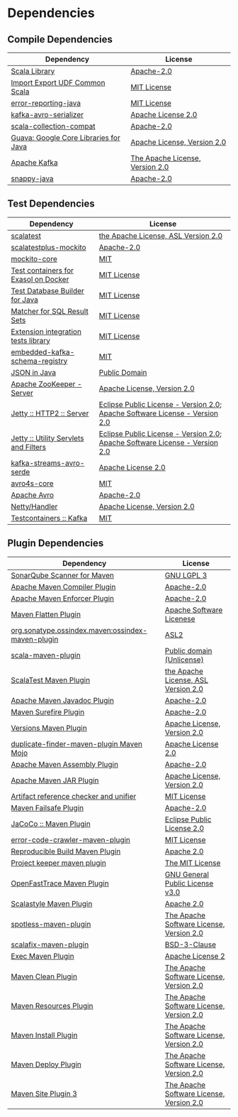 <!-- @formatter:off -->
# Dependencies

## Compile Dependencies

| Dependency                                 | License                               |
| ------------------------------------------ | ------------------------------------- |
| [Scala Library][0]                         | [Apache-2.0][1]                       |
| [Import Export UDF Common Scala][2]        | [MIT License][3]                      |
| [error-reporting-java][4]                  | [MIT License][5]                      |
| [kafka-avro-serializer][6]                 | [Apache License 2.0][7]               |
| [scala-collection-compat][8]               | [Apache-2.0][1]                       |
| [Guava: Google Core Libraries for Java][9] | [Apache License, Version 2.0][10]     |
| [Apache Kafka][11]                         | [The Apache License, Version 2.0][10] |
| [snappy-java][12]                          | [Apache-2.0][13]                      |

## Test Dependencies

| Dependency                                  | License                                                                                |
| ------------------------------------------- | -------------------------------------------------------------------------------------- |
| [scalatest][14]                             | [the Apache License, ASL Version 2.0][15]                                              |
| [scalatestplus-mockito][16]                 | [Apache-2.0][15]                                                                       |
| [mockito-core][17]                          | [MIT][18]                                                                              |
| [Test containers for Exasol on Docker][19]  | [MIT License][20]                                                                      |
| [Test Database Builder for Java][21]        | [MIT License][22]                                                                      |
| [Matcher for SQL Result Sets][23]           | [MIT License][24]                                                                      |
| [Extension integration tests library][25]   | [MIT License][26]                                                                      |
| [embedded-kafka-schema-registry][27]        | [MIT][28]                                                                              |
| [JSON in Java][29]                          | [Public Domain][30]                                                                    |
| [Apache ZooKeeper - Server][31]             | [Apache License, Version 2.0][32]                                                      |
| [Jetty :: HTTP2 :: Server][33]              | [Eclipse Public License - Version 2.0][34]; [Apache Software License - Version 2.0][1] |
| [Jetty :: Utility Servlets and Filters][35] | [Eclipse Public License - Version 2.0][34]; [Apache Software License - Version 2.0][1] |
| [kafka-streams-avro-serde][36]              | [Apache License 2.0][7]                                                                |
| [avro4s-core][37]                           | [MIT][28]                                                                              |
| [Apache Avro][38]                           | [Apache-2.0][32]                                                                       |
| [Netty/Handler][39]                         | [Apache License, Version 2.0][1]                                                       |
| [Testcontainers :: Kafka][40]               | [MIT][41]                                                                              |

## Plugin Dependencies

| Dependency                                              | License                                        |
| ------------------------------------------------------- | ---------------------------------------------- |
| [SonarQube Scanner for Maven][42]                       | [GNU LGPL 3][43]                               |
| [Apache Maven Compiler Plugin][44]                      | [Apache-2.0][32]                               |
| [Apache Maven Enforcer Plugin][45]                      | [Apache-2.0][32]                               |
| [Maven Flatten Plugin][46]                              | [Apache Software Licenese][32]                 |
| [org.sonatype.ossindex.maven:ossindex-maven-plugin][47] | [ASL2][10]                                     |
| [scala-maven-plugin][48]                                | [Public domain (Unlicense)][49]                |
| [ScalaTest Maven Plugin][50]                            | [the Apache License, ASL Version 2.0][15]      |
| [Apache Maven Javadoc Plugin][51]                       | [Apache-2.0][32]                               |
| [Maven Surefire Plugin][52]                             | [Apache-2.0][32]                               |
| [Versions Maven Plugin][53]                             | [Apache License, Version 2.0][32]              |
| [duplicate-finder-maven-plugin Maven Mojo][54]          | [Apache License 2.0][7]                        |
| [Apache Maven Assembly Plugin][55]                      | [Apache-2.0][32]                               |
| [Apache Maven JAR Plugin][56]                           | [Apache License, Version 2.0][32]              |
| [Artifact reference checker and unifier][57]            | [MIT License][58]                              |
| [Maven Failsafe Plugin][59]                             | [Apache-2.0][32]                               |
| [JaCoCo :: Maven Plugin][60]                            | [Eclipse Public License 2.0][34]               |
| [error-code-crawler-maven-plugin][61]                   | [MIT License][62]                              |
| [Reproducible Build Maven Plugin][63]                   | [Apache 2.0][10]                               |
| [Project keeper maven plugin][64]                       | [The MIT License][65]                          |
| [OpenFastTrace Maven Plugin][66]                        | [GNU General Public License v3.0][67]          |
| [Scalastyle Maven Plugin][68]                           | [Apache 2.0][7]                                |
| [spotless-maven-plugin][69]                             | [The Apache Software License, Version 2.0][32] |
| [scalafix-maven-plugin][70]                             | [BSD-3-Clause][71]                             |
| [Exec Maven Plugin][72]                                 | [Apache License 2][32]                         |
| [Maven Clean Plugin][73]                                | [The Apache Software License, Version 2.0][10] |
| [Maven Resources Plugin][74]                            | [The Apache Software License, Version 2.0][10] |
| [Maven Install Plugin][75]                              | [The Apache Software License, Version 2.0][10] |
| [Maven Deploy Plugin][76]                               | [The Apache Software License, Version 2.0][10] |
| [Maven Site Plugin 3][77]                               | [The Apache Software License, Version 2.0][10] |

[0]: https://www.scala-lang.org/
[1]: https://www.apache.org/licenses/LICENSE-2.0
[2]: https://github.com/exasol/import-export-udf-common-scala/
[3]: https://github.com/exasol/import-export-udf-common-scala/blob/main/LICENSE
[4]: https://github.com/exasol/error-reporting-java/
[5]: https://github.com/exasol/error-reporting-java/blob/main/LICENSE
[6]: http://confluent.io/kafka-avro-serializer
[7]: http://www.apache.org/licenses/LICENSE-2.0.html
[8]: http://www.scala-lang.org/
[9]: https://github.com/google/guava
[10]: http://www.apache.org/licenses/LICENSE-2.0.txt
[11]: https://kafka.apache.org
[12]: https://github.com/xerial/snappy-java
[13]: https://www.apache.org/licenses/LICENSE-2.0.html
[14]: http://www.scalatest.org
[15]: http://www.apache.org/licenses/LICENSE-2.0
[16]: https://github.com/scalatest/scalatestplus-mockito
[17]: https://github.com/mockito/mockito
[18]: https://github.com/mockito/mockito/blob/main/LICENSE
[19]: https://github.com/exasol/exasol-testcontainers/
[20]: https://github.com/exasol/exasol-testcontainers/blob/main/LICENSE
[21]: https://github.com/exasol/test-db-builder-java/
[22]: https://github.com/exasol/test-db-builder-java/blob/main/LICENSE
[23]: https://github.com/exasol/hamcrest-resultset-matcher/
[24]: https://github.com/exasol/hamcrest-resultset-matcher/blob/main/LICENSE
[25]: https://github.com/exasol/extension-manager/
[26]: https://github.com/exasol/extension-manager/blob/main/LICENSE
[27]: https://github.com/embeddedkafka/embedded-kafka-schema-registry
[28]: https://opensource.org/licenses/MIT
[29]: https://github.com/douglascrockford/JSON-java
[30]: https://github.com/stleary/JSON-java/blob/master/LICENSE
[31]: http://zookeeper.apache.org/zookeeper
[32]: https://www.apache.org/licenses/LICENSE-2.0.txt
[33]: https://eclipse.dev/jetty/http2-parent/http2-server
[34]: https://www.eclipse.org/legal/epl-2.0/
[35]: https://eclipse.dev/jetty/jetty-servlets
[36]: http://confluent.io/kafka-streams-avro-serde
[37]: https://github.com/sksamuel/avro4s
[38]: https://avro.apache.org
[39]: https://netty.io/netty-handler/
[40]: https://java.testcontainers.org
[41]: http://opensource.org/licenses/MIT
[42]: http://sonarsource.github.io/sonar-scanner-maven/
[43]: http://www.gnu.org/licenses/lgpl.txt
[44]: https://maven.apache.org/plugins/maven-compiler-plugin/
[45]: https://maven.apache.org/enforcer/maven-enforcer-plugin/
[46]: https://www.mojohaus.org/flatten-maven-plugin/
[47]: https://sonatype.github.io/ossindex-maven/maven-plugin/
[48]: http://github.com/davidB/scala-maven-plugin
[49]: http://unlicense.org/
[50]: https://www.scalatest.org/user_guide/using_the_scalatest_maven_plugin
[51]: https://maven.apache.org/plugins/maven-javadoc-plugin/
[52]: https://maven.apache.org/surefire/maven-surefire-plugin/
[53]: https://www.mojohaus.org/versions/versions-maven-plugin/
[54]: https://basepom.github.io/duplicate-finder-maven-plugin
[55]: https://maven.apache.org/plugins/maven-assembly-plugin/
[56]: https://maven.apache.org/plugins/maven-jar-plugin/
[57]: https://github.com/exasol/artifact-reference-checker-maven-plugin/
[58]: https://github.com/exasol/artifact-reference-checker-maven-plugin/blob/main/LICENSE
[59]: https://maven.apache.org/surefire/maven-failsafe-plugin/
[60]: https://www.jacoco.org/jacoco/trunk/doc/maven.html
[61]: https://github.com/exasol/error-code-crawler-maven-plugin/
[62]: https://github.com/exasol/error-code-crawler-maven-plugin/blob/main/LICENSE
[63]: http://zlika.github.io/reproducible-build-maven-plugin
[64]: https://github.com/exasol/project-keeper/
[65]: https://github.com/exasol/project-keeper/blob/main/LICENSE
[66]: https://github.com/itsallcode/openfasttrace-maven-plugin
[67]: https://www.gnu.org/licenses/gpl-3.0.html
[68]: http://www.scalastyle.org
[69]: https://github.com/diffplug/spotless
[70]: https://github.com/evis/scalafix-maven-plugin
[71]: https://opensource.org/licenses/BSD-3-Clause
[72]: https://www.mojohaus.org/exec-maven-plugin
[73]: http://maven.apache.org/plugins/maven-clean-plugin/
[74]: http://maven.apache.org/plugins/maven-resources-plugin/
[75]: http://maven.apache.org/plugins/maven-install-plugin/
[76]: http://maven.apache.org/plugins/maven-deploy-plugin/
[77]: http://maven.apache.org/plugins/maven-site-plugin/
